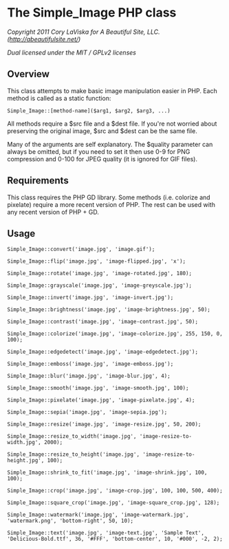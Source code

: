 # The Simple_Image PHP class

_Copyright 2011 Cory LaViska for A Beautiful Site, LLC. (http://abeautifulsite.net/)_

_Dual licensed under the MIT / GPLv2 licenses_


## Overview

This class attempts to make basic image manipulation easier in PHP.  Each method is called 
as a static function:

	Simple_Image::[method-name]($arg1, $arg2, $arg3, ...)

All methods require a $src file and a $dest file.  If you're not worried about preserving
the original image, $src and $dest can be the same file.

Many of the arguments are self explanatory.  The $quality parameter can always be omitted,
but if you need to set it then use 0-9 for PNG compression and 0-100 for JPEG quality (it
is ignored for GIF files).


## Requirements

This class requires the PHP GD library.  Some methods (i.e. colorize and pixelate) 
require	a more recent version of PHP.  The rest can be used with any recent version 
of PHP + GD.


## Usage

	Simple_Image::convert('image.jpg', 'image.gif');
	
	Simple_Image::flip('image.jpg', 'image-flipped.jpg', 'x');
	
	Simple_Image::rotate('image.jpg', 'image-rotated.jpg', 180);
	
	Simple_Image::grayscale('image.jpg', 'image-greyscale.jpg');
	
	Simple_Image::invert('image.jpg', 'image-invert.jpg');
	
	Simple_Image::brightness('image.jpg', 'image-brightness.jpg', 50);
	
	Simple_Image::contrast('image.jpg', 'image-contrast.jpg', 50);
	
	Simple_Image::colorize('image.jpg', 'image-colorize.jpg', 255, 150, 0, 100);
	
	Simple_Image::edgedetect('image.jpg', 'image-edgedetect.jpg');
	
	Simple_Image::emboss('image.jpg', 'image-emboss.jpg');
	
	Simple_Image::blur('image.jpg', 'image-blur.jpg', 4);
	
	Simple_Image::smooth('image.jpg', 'image-smooth.jpg', 100);
	
	Simple_Image::pixelate('image.jpg', 'image-pixelate.jpg', 4);
	
	Simple_Image::sepia('image.jpg', 'image-sepia.jpg');
	
	Simple_Image::resize('image.jpg', 'image-resize.jpg', 50, 200);
	
	Simple_Image::resize_to_width('image.jpg', 'image-resize-to-width.jpg', 2000);
	
	Simple_Image::resize_to_height('image.jpg', 'image-resize-to-height.jpg', 100);
	
	Simple_Image::shrink_to_fit('image.jpg', 'image-shrink.jpg', 100, 100);
	
	Simple_Image::crop('image.jpg', 'image-crop.jpg', 100, 100, 500, 400);
	
	Simple_Image::square_crop('image.jpg', 'image-square_crop.jpg', 128);
	
	Simple_Image::watermark('image.jpg', 'image-watermark.jpg', 'watermark.png', 'bottom-right', 50, 10);
	
	Simple_Image::text('image.jpg', 'image-text.jpg', 'Sample Text', 'Delicious-Bold.ttf', 36, '#FFF', 'bottom-center', 10, '#000', -2, 2);